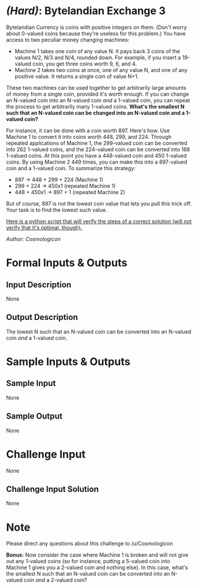
# [](#HardIcon) *(Hard)*: Bytelandian Exchange 3
Bytelandian Currency is coins with positive integers on them. (Don't worry about 0-valued coins because they're useless for this problem.) You have access to two peculiar money changing machines:

  * Machine 1 takes one coin of any value N. It pays back 3 coins of the values N/2, N/3 and N/4, rounded down. For example, if you insert a 19-valued coin, you get three coins worth 9, 6, and 4.
  * Machine 2 takes two coins at once, one of any value N, and one of any positive value. It returns a single coin of value N+1.

These two machines can be used together to get arbitrarily large amounts of money from a single coin, provided it's worth enough. If you can change an N-valued coin into an N-valued coin *and* a 1-valued coin, you can repeat the process to get arbitrarily many 1-valued coins. __What's the smallest N such that an N-valued coin can be changed into an N-valued coin and a 1-valued coin?__

For instance, it can be done with a coin worth 897. Here's how. Use Machine 1 to convert it into coins worth 448, 299, and 224. Through repeated applications of Machine 1, the 299-valued coin can be converted into 262 1-valued coins, and the 224-valued coin can be converted into 188 1-valued coins. At this point you have a 448-valued coin and 450 1-valued coins. By using Machine 2 449 times, you can make this into a 897-valued coin and a 1-valued coin. To summarize this strategy:

  * 897 -> 448 + 299 + 224 (Machine 1)
  * 299 + 224 -> 450x1 (repeated Machine 1)
  * 448 + 450x1 -> 897 + 1 (repeated Machine 2)

But of course, 897 is not the lowest coin value that lets you pull this trick off. Your task is to find the lowest such value.

[Here is a python script that will verify the steps of a correct solution (will not verify that it's optimal, though).](http://pastebin.com/JJuKJBLp)

*Author: Cosmologicon*
# Formal Inputs & Outputs
## Input Description
None
## Output Description
The lowest N such that an N-valued coin can be converted into an N-valued coin *and* a 1-valued coin.
# Sample Inputs & Outputs
## Sample Input
None
## Sample Output
None
# Challenge Input
None
## Challenge Input Solution
None
# Note
Please direct any questions about this challenge to /u/Cosmologicon

__Bonus:__ Now consider the case where Machine 1 is broken and will not give out any 1-valued coins (so for instance, putting a 5-valued coin into Machine 1 gives you a 2-valued coin and nothing else). In this case, what's the smallest N such that an N-valued coin can be converted into an N-valued coin *and* a 2-valued coin?
				